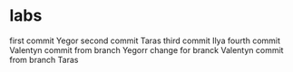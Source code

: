 # labs
first commit Yegor
second commit Taras
third commit Ilya
fourth commit Valentyn
commit from branch Yegorr
change for branck Valentyn
commit from branch Taras

